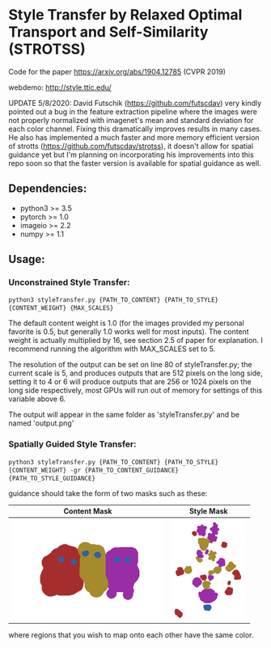 # Style Transfer by Relaxed Optimal Transport and Self-Similarity (STROTSS)
Code for the paper https://arxiv.org/abs/1904.12785 (CVPR 2019)

webdemo: http://style.ttic.edu/ 

UPDATE 5/8/2020: David Futschik (https://github.com/futscdav) very kindly pointed out a bug in the feature extraction pipeline where the images were not properly normalized with imagenet's mean and standard deviation for each color channel. Fixing this dramatically improves results in many cases. He also has implemented a much faster and more memory efficient version of strotts (https://github.com/futscdav/strotss), it doesn't allow for spatial guidance yet but I'm planning on incorporating his improvements into this repo soon so that the faster version is available for spatial guidance as well.

## Dependencies:
* python3 >= 3.5
* pytorch >= 1.0
* imageio >= 2.2
* numpy >= 1.1

## Usage:
### Unconstrained Style Transfer:

```
python3 styleTransfer.py {PATH_TO_CONTENT} {PATH_TO_STYLE} {CONTENT_WEIGHT} {MAX_SCALES}
```

The default content weight is 1.0 (for the images provided my personal favorite is 0.5, but generally 1.0 works well for most inputs). The content weight is actually multiplied by 16, see section 2.5 of paper for explanation. I recommend running the algorithm with MAX_SCALES set to 5.

The resolution of the output can be set on line 80 of styleTransfer.py; the current scale is 5, and produces outputs that are 512 pixels on the long side, setting it to 4 or 6 will produce outputs that are 256 or 1024 pixels on the long side respectively, most GPUs will run out of memory for settings of this variable above 6.

The output will appear in the same folder as 'styleTransfer.py' and be named 'output.png'

### Spatially Guided Style Transfer:

```
python3 styleTransfer.py {PATH_TO_CONTENT} {PATH_TO_STYLE} {CONTENT_WEIGHT} -gr {PATH_TO_CONTENT_GUIDANCE} {PATH_TO_STYLE_GUIDANCE}
```

guidance should take the form of two masks such as these:


Content Mask           |  Style Mask
:-------------------------:|:-------------------------:
<img height="200" src='imgs/content_guidance.jpg'> |  <img height="200" src='imgs/style_guidance.jpg'>


where regions that you wish to map onto each other have the same color.
